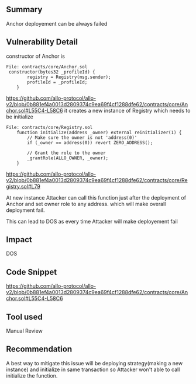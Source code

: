 ## Summary
Anchor deployement can be always failed

## Vulnerability Detail
constructor of Anchor is 
```solidity
File: contracts/core/Anchor.sol
 constructor(bytes32 _profileId) {
        registry = Registry(msg.sender);
        profileId = _profileId;
    }
```
https://github.com/allo-protocol/allo-v2/blob/0b881ef4a0013d2809374c9ea69f4cf1288dfe62/contracts/core/Anchor.sol#L55C4-L58C6
it creates a new instance of Registry which needs to be initialize 
```solidity
File: contracts/core/Registry.sol
    function initialize(address _owner) external reinitializer(1) {
        // Make sure the owner is not 'address(0)'
        if (_owner == address(0)) revert ZERO_ADDRESS();

        // Grant the role to the owner
        _grantRole(ALLO_OWNER, _owner);
    }

```
https://github.com/allo-protocol/allo-v2/blob/0b881ef4a0013d2809374c9ea69f4cf1288dfe62/contracts/core/Registry.sol#L79

At new instance Attacker can call this function just after the deployment of Anchor and set owner role to any address. which will make overall deployment fail.  

This can lead to DOS as every time Attacker will make deployement fail

## Impact
DOS
## Code Snippet
https://github.com/allo-protocol/allo-v2/blob/0b881ef4a0013d2809374c9ea69f4cf1288dfe62/contracts/core/Anchor.sol#L55C4-L58C6

## Tool used

Manual Review

## Recommendation

A best way to mitigate this issue will be deploying strategy(making a new instance) and initialize in same transaction so Attacker won't able to call initialize the function.
